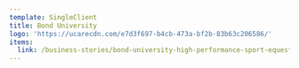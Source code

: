 ```yaml
---
template: SingleClient
title: Bond University
logo: 'https://ucarecdn.com/e7d3f697-b4cb-473a-bf2b-83b63c206586/'
items:
  link: /business-stories/bond-university-high-performance-sport-equestrian/
---
```

